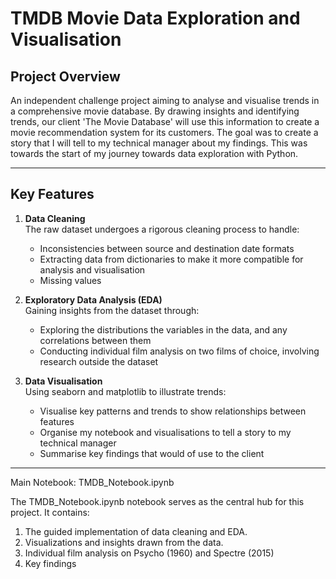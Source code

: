 # TMDB Movie Data Exploration and Visualisation

## Project Overview
An independent challenge project aiming to analyse and visualise trends in a comprehensive movie database. By drawing insights and identifying trends, our client 'The Movie Database' will use this information to create a movie recommendation system for its customers. The goal was to create a story that I will tell to my technical manager about my findings. This was towards the start of my journey towards data exploration with Python.

---

## Key Features

1. **Data Cleaning**  
   The raw dataset undergoes a rigorous cleaning process to handle:
   - Inconsistencies between source and destination date formats       
   - Extracting data from dictionaries to make it more compatible for analysis and visualisation
   - Missing values 

2. **Exploratory Data Analysis (EDA)**  
   Gaining insights from the dataset through:
   - Exploring the distributions the variables in the data, and any correlations between them
   - Conducting individual film analysis on two films of choice, involving research outside the dataset

3. **Data Visualisation**  
   Using seaborn and matplotlib to illustrate trends:
   - Visualise key patterns and trends to show relationships between features
   - Organise my notebook and visualisations to tell a story to my technical manager
   - Summarise key findings that would of use to the client

---

Main Notebook: TMDB_Notebook.ipynb

The TMDB_Notebook.ipynb notebook serves as the central hub for this project. It contains:

 1.	The guided implementation of data cleaning and EDA.	
 2.	Visualizations and insights drawn from the data.
 3.	Individual film analysis on Psycho (1960) and Spectre (2015)
 4.	Key findings
     
